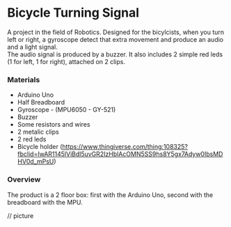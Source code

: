 # Bicycle Turning Signal   
A project in the field of Robotics. Designed for the bicylcists, when you turn left or right, a gyroscope detect that extra movement and produce an audio and a light signal.  
The audio signal is produced by a buzzer. It also includes 2 simple red leds (1 for left, 1 for right), attached on 2 clips. 

### Materials   
* Arduino Uno  
* Half Breadboard  
* Gyroscope - (MPU6050 - GY-521)  
* Buzzer  
* Some resistors and wires  
* 2 metalic clips
* 2 red leds
* Bicycle holder (https://www.thingiverse.com/thing:108325?fbclid=IwAR1145lViBdl5uvGR2IzHblAcOMN5SS9hs8Y5gx7Adyw0IbsMDHV0d_mPsU)

### Overview
The product is a 2 floor box: first with the Arduino Uno, second with the breadboard with the MPU.

// picture
